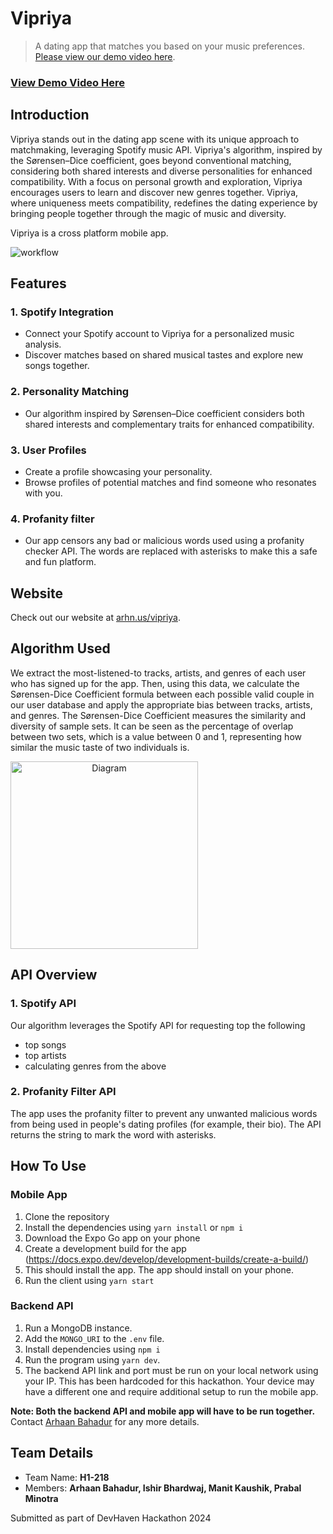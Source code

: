 # Vipriya

> A dating app that matches you based on your music preferences. [Please view our demo video here](https://www.youtube.com/watch?v=81eX0Jx9L6Q).

### [View Demo Video Here](https://www.youtube.com/watch?v=81eX0Jx9L6Q)

## Introduction

Vipriya stands out in the dating app scene with its unique approach to matchmaking, leveraging Spotify music API. Vipriya's algorithm, inspired by the Sørensen–Dice coefficient, goes beyond conventional matching, considering both shared interests and diverse personalities for enhanced compatibility. With a focus on personal growth and exploration, Vipriya encourages users to learn and discover new genres together. Vipriya, where uniqueness meets compatibility, redefines the dating experience by bringing people together through the magic of music and diversity.

Vipriya is a cross platform mobile app.

![workflow](https://github.com/arhaanb/vipriya/assets/49993666/8a2287f1-aff1-4b8a-85ba-64cdda5a8533)

## Features

### 1. Spotify Integration

- Connect your Spotify account to Vipriya for a personalized music analysis.
- Discover matches based on shared musical tastes and explore new songs together.

### 2. Personality Matching

- Our algorithm inspired by Sørensen–Dice coefficient considers both shared interests and complementary traits for enhanced compatibility.

### 3. User Profiles

- Create a profile showcasing your personality.
- Browse profiles of potential matches and find someone who resonates with you.

### 4. Profanity filter

- Our app censors any bad or malicious words used using a profanity checker API. The words are replaced with asterisks to make this a safe and fun platform.

## Website

Check out our website at [arhn.us/vipriya](https://arhn.us/vipriya).


## Algorithm Used 
We extract the most-listened-to tracks, artists, and genres of each user who has signed up for the app. Then, using this data, we calculate the Sørensen-Dice Coefficient formula between each possible valid couple in our user database and apply the appropriate bias between tracks, artists, and genres. The Sørensen-Dice Coefficient measures the similarity and diversity of sample sets. It can be seen as the percentage of overlap between two sets, which is a value between 0 and 1, representing how similar the music taste of two individuals is. 

<center>
<div style="display: flex; justify-content: space-between;">
  <img src="https://i.imgur.com/eAyQuXm.png" alt="Diagram" width="300" height="300">
</div>
</center>


## API Overview

### 1. Spotify API 
Our algorithm leverages the Spotify API for requesting top the following
- top songs
- top artists
- calculating genres from the above

### 2. Profanity Filter API
The app uses the profanity filter to prevent any unwanted malicious words from being used in people's dating profiles (for example, their bio). The API returns the string to mark the word with asterisks.

## How To Use

### Mobile App
1. Clone the repository
2. Install the dependencies using `yarn install` or  `npm i`
3. Download the Expo Go app on your phone
4. Create a development build for the app (https://docs.expo.dev/develop/development-builds/create-a-build/)
5. This should install the app. The app should install on your phone.
6. Run the client using `yarn start`

### Backend API
1. Run a MongoDB instance.
2. Add the `MONGO_URI` to the `.env` file.
3. Install dependencies using `npm i`
4. Run the program using `yarn dev`.
5. The backend API link and port must be run on your local network using your IP. This has been hardcoded for this hackathon. Your device may have a different one and require additional setup to run the mobile app.

**Note: Both the backend API and mobile app will have to be run together.** 
Contact [Arhaan Bahadur](https://arhaanb.com) for any more details.

## Team Details
- Team Name: **H1-218**
- Members: **Arhaan Bahadur, Ishir Bhardwaj, Manit Kaushik, Prabal Minotra**

Submitted as part of DevHaven Hackathon 2024
